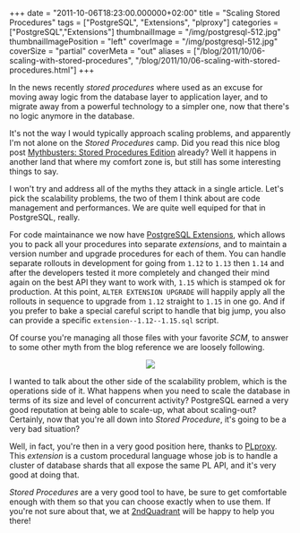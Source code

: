 +++
date = "2011-10-06T18:23:00.000000+02:00"
title = "Scaling Stored Procedures"
tags = ["PostgreSQL", "Extensions", "plproxy"]
categories = ["PostgreSQL","Extensions"]
thumbnailImage = "/img/postgresql-512.jpg"
thumbnailImagePosition = "left"
coverImage = "/img/postgresql-512.jpg"
coverSize = "partial"
coverMeta = "out"
aliases = ["/blog/2011/10/06-scaling-with-stored-procedures",
           "/blog/2011/10/06-scaling-with-stored-procedures.html"]
+++

In the news recently 
*stored procedures* where used as an excuse for moving
away logic from the database layer to application layer, and to migrate away
from a powerful technology to a simpler one, now that there's no logic
anymore in the database.

It's not the way I would typically approach scaling problems, and apparently
I'm not alone on the 
*Stored Procedures* camp.  Did you read this nice blog
post 
[Mythbusters: Stored Procedures Edition](http://ora-00001.blogspot.com/2011/07/mythbusters-stored-procedures-edition.html) already?  Well it happens in
another land that where my comfort zone is, but still has some interesting
things to say.

I won't try and address all of the myths they attack in a single article.
Let's pick the scalability problems, the two of them I think about are code
management and performances.  We are quite well equiped for that in
PostgreSQL, really.

For code maintainance we now have 
[PostgreSQL Extensions](http://www.postgresql.org/docs/9.1/static/extend-extensions.html), which allows you to
pack all your procedures into separate 
*extensions*, and to maintain a version
number and upgrade procedures for each of them.  You can handle separate
rollouts in development for going from 
`1.12` to 
`1.13` then 
`1.14` and after the
developers tested it more completely and changed their mind again on the
best API they want to work with, 
`1.15` which is stamped ok for production.
At this point, 
`ALTER EXTENSION UPGRADE` will happily apply all the rollouts
in sequence to upgrade from 
`1.12` straight to 
`1.15` in one go.  And if you
prefer to bake a special careful script to handle that big jump, you also
can provide a specific 
`extension--1.12--1.15.sql` script.

Of course you're managing all those files with your favorite 
*SCM*, to answer
to some other myth from the blog reference we are loosely following.

<center>
<div class="figure dim-margin">
  <a href="http://postgresqlrussia.org/articles/view/131">
    <img src="/img/old/Moskva_DB_Tools.v3.png">
  </a>
</div>
</center>

I wanted to talk about the other side of the scalability problem, which is
the operations side of it.  What happens when you need to scale the database
in terms of its size and level of concurrent activity?  PostgreSQL earned a
very good reputation at being able to scale-up, what about scaling-out?
Certainly, now that you're all down into 
*Stored Procedure*, it's going to be
a very bad situation?

Well, in fact, you're then in a very good position here, thanks to 
[PLproxy](http://wiki.postgresql.org/wiki/PL/Proxy).
This 
*extension* is a custom procedural language whose job is to handle a
cluster of database shards that all expose the same PL API, and it's very
good at doing that.

*Stored Procedures* are a very good tool to have, be sure to get comfortable
enough with them so that you can choose exactly when to use them.  If you're
not sure about that, we at 
[2ndQuadrant](http://www.2ndquadrant.com/) will be happy to help you there!
